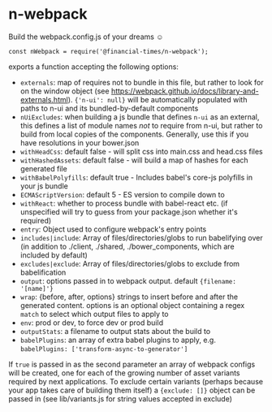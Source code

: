 # n-webpack
Build the webpack.config.js of your dreams :relaxed:

```
const nWebpack = require('@financial-times/n-webpack');
```
exports a function accepting the following options:

- `externals`:  map of requires not to bundle in this file, but rather to look for on the window object (see https://webpack.github.io/docs/library-and-externals.html). `{'n-ui': null}` will be automatically populated with paths to n-ui and its bundled-by-default components
- `nUiExcludes`: when building a js bundle that defines `n-ui` as an external, this defines a list of module names *not* to require from n-ui, but rather to build from local copies of the components. Generally, use this if you have resolutions in your bower.json
- `withHeadCss`: default false - will split css into main.css and head.css files
- `withHashedAssets`: default false - will build a map of hashes for each generated file
- `withBabelPolyfills`: default true - Includes babel's core-js polyfills in your js bundle
- `ECMAScriptVersion`: default 5 - ES version to compile down to
- `withReact`: whether to process bundle with babel-react etc. (if unspecified will try to guess from your package.json whether it's required)
- `entry`: Object used to configure webpack's entry points
- `includes|include`: Array of files/directories/globs to run babelifying over (in addition to ./client, ./shared, ./bower_components, which are included by default)
- `excludes|exclude`: Array of files/directories/globs to exclude from babelification
- `output`: options passed in to webpack output. default `{filename: '[name]'}`
- `wrap`: {before, after, options} strings to insert before and after the generated content. options is an optional object containing a regex `match` to select which output files to apply to
- `env`: prod or dev, to force dev or prod build
- `outputStats`: a filename to output stats about the build to
- `babelPlugins`: an array of extra babel plugins to apply, e.g. `babelPlugins: ['transform-async-to-generator']`



If `true` is passed in as the second parameter an array of webpack configs will be created, one for each of the growing number of asset variants required by next applications. To exclude certain variants (perhaps because your app takes care of building them itself) a `{exclude: []}` object can be passed in (see lib/variants.js for string values accepted in exclude)
